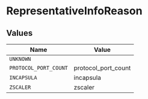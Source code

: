 # RepresentativeInfoReason


## Values

| Name                  | Value                 |
| --------------------- | --------------------- |
| `UNKNOWN`             |                       |
| `PROTOCOL_PORT_COUNT` | protocol_port_count   |
| `INCAPSULA`           | incapsula             |
| `ZSCALER`             | zscaler               |